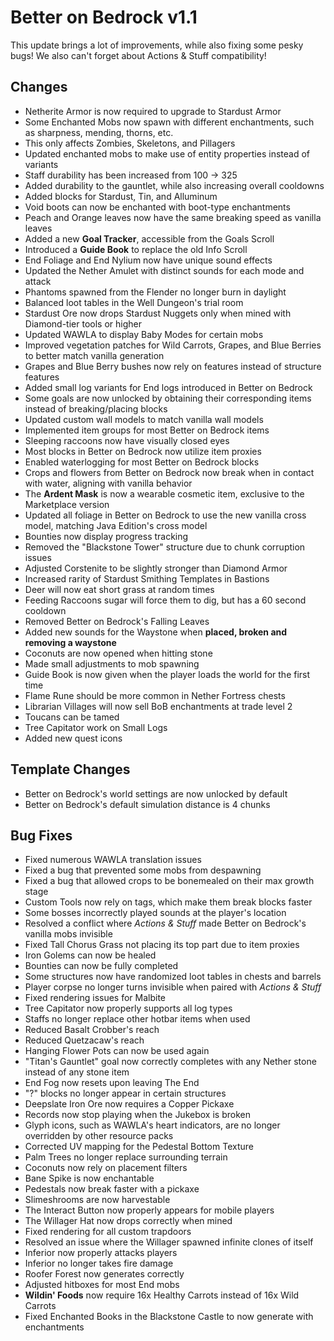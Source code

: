 # Better on Bedrock v1.1
This update brings a lot of improvements, while also fixing some pesky bugs! We also can't forget about Actions & Stuff compatibility!
## Changes
- Netherite Armor is now required to upgrade to Stardust Armor
- Some Enchanted Mobs now spawn with different enchantments, such as sharpness, mending, thorns, etc.
- This only affects Zombies, Skeletons, and Pillagers
- Updated enchanted mobs to make use of entity properties instead of variants
- Staff durability has been increased from 100 -> 325
- Added durability to the gauntlet, while also increasing overall cooldowns
- Added blocks for Stardust, Tin, and Alluminum
- Void boots can now be enchanted with boot-type enchantments
- Peach and Orange leaves now have the same breaking speed as vanilla leaves
- Added a new **Goal Tracker**, accessible from the Goals Scroll
- Introduced a **Guide Book** to replace the old Info Scroll
- End Foliage and End Nylium now have unique sound effects
- Updated the Nether Amulet with distinct sounds for each mode and attack
- Phantoms spawned from the Flender no longer burn in daylight
- Balanced loot tables in the Well Dungeon's trial room
- Stardust Ore now drops Stardust Nuggets only when mined with Diamond-tier tools or higher
- Updated WAWLA to display Baby Modes for certain mobs
- Improved vegetation patches for Wild Carrots, Grapes, and Blue Berries to better match vanilla generation
- Grapes and Blue Berry bushes now rely on features instead of structure features
- Added small log variants for End logs introduced in Better on Bedrock
- Some goals are now unlocked by obtaining their corresponding items instead of breaking/placing blocks
- Updated custom wall models to match vanilla wall models
- Implemented item groups for most Better on Bedrock items
- Sleeping raccoons now have visually closed eyes
- Most blocks in Better on Bedrock now utilize item proxies
- Enabled waterlogging for most Better on Bedrock blocks
- Crops and flowers from Better on Bedrock now break when in contact with water, aligning with vanilla behavior
- The **Ardent Mask** is now a wearable cosmetic item, exclusive to the Marketplace version
- Updated all foliage in Better on Bedrock to use the new vanilla cross model, matching Java Edition's cross model
- Bounties now display progress tracking
- Removed the "Blackstone Tower" structure due to chunk corruption issues
- Adjusted Corstenite to be slightly stronger than Diamond Armor
- Increased rarity of Stardust Smithing Templates in Bastions
- Deer will now eat short grass at random times
- Feeding Raccoons sugar will force them to dig, but has a 60 second cooldown
- Removed Better on Bedrock's Falling Leaves
- Added new sounds for the Waystone when **placed, broken and removing a waystone**
- Coconuts are now opened when hitting stone
- Made small adjustments to mob spawning
- Guide Book is now given when the player loads the world for the first time
- Flame Rune should be more common in Nether Fortress chests
- Librarian Villages will now sell BoB enchantments at trade level 2
- Toucans can be tamed
- Tree Capitator work on Small Logs
- Added new quest icons

## Template Changes
- Better on Bedrock's world settings are now unlocked by default
- Better on Bedrock's default simulation distance is 4 chunks

## Bug Fixes
- Fixed numerous WAWLA translation issues
- Fixed a bug that prevented some mobs from despawning
- Fixed a bug that allowed crops to be bonemealed on their max growth stage
- Custom Tools now rely on tags, which make them break blocks faster
- Some bosses incorrectly played sounds at the player's location
- Resolved a conflict where *Actions & Stuff* made Better on Bedrock's vanilla mobs invisible
- Fixed Tall Chorus Grass not placing its top part due to item proxies
- Iron Golems can now be healed
- Bounties can now be fully completed
- Some structures now have randomized loot tables in chests and barrels
- Player corpse no longer turns invisible when paired with *Actions & Stuff*
- Fixed rendering issues for Malbite
- Tree Capitator now properly supports all log types
- Staffs no longer replace other hotbar items when used
- Reduced Basalt Crobber's reach
- Reduced Quetzacaw's reach
- Hanging Flower Pots can now be used again
- "Titan's Gauntlet" goal now correctly completes with any Nether stone instead of any stone item
- End Fog now resets upon leaving The End
- "?" blocks no longer appear in certain structures
- Deepslate Iron Ore now requires a Copper Pickaxe
- Records now stop playing when the Jukebox is broken
- Glyph icons, such as WAWLA's heart indicators, are no longer overridden by other resource packs
- Corrected UV mapping for the Pedestal Bottom Texture
- Palm Trees no longer replace surrounding terrain
- Coconuts now rely on placement filters
- Bane Spike is now enchantable
- Pedestals now break faster with a pickaxe
- Slimeshrooms are now harvestable
- The Interact Button now properly appears for mobile players
- The Willager Hat now drops correctly when mined
- Fixed rendering for all custom trapdoors
- Resolved an issue where the Willager spawned infinite clones of itself
- Inferior now properly attacks players
- Inferior no longer takes fire damage
- Roofer Forest now generates correctly
- Adjusted hitboxes for most End mobs
- **Wildin' Foods** now require 16x Healthy Carrots instead of 16x Wild Carrots
- Fixed Enchanted Books in the Blackstone Castle to now generate with enchantments
